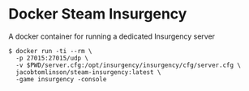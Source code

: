 # Docker Steam Insurgency
A docker container for running a dedicated Insurgency server

```shell
$ docker run -ti --rm \
  -p 27015:27015/udp \
  -v $PWD/server.cfg:/opt/insurgency/insurgency/cfg/server.cfg \
  jacobtomlinson/steam-insurgency:latest \
  -game insurgency -console
```
